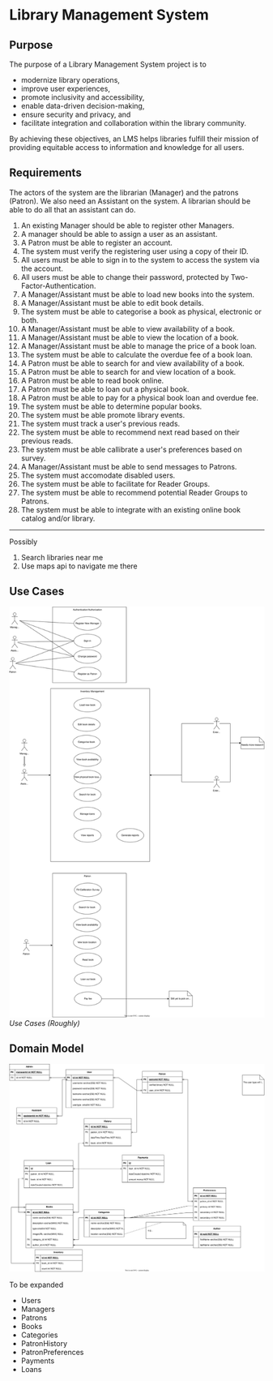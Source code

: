 # Library Management System

## Purpose

The purpose of a Library Management System project is to 
 - modernize library operations, 
 - improve user experiences, 
 - promote inclusivity and accessibility, 
 - enable data-driven decision-making, 
 - ensure security and privacy, and 
 - facilitate integration and collaboration within the library community. 
 
By achieving these objectives, an LMS helps libraries fulfill their mission of providing equitable access to information and knowledge for all users.

## Requirements

The actors of the system are the librarian (Manager) and the patrons (Patron).
We also need an Assistant on the system.
A librarian should be able to do all that an assistant can do.

1. An existing Manager should be able to register other Managers.
1. A manager should be able to assign a user as an assistant.
1. A Patron must be able to register an account.
1. The system must verify the registering user using a copy of their ID.
1. All users must be able to sign in to the system to access the system via the account.
1. All users must be able to change their password, protected by Two-Factor-Authentication.
1. A Manager/Assistant must be able to load new books into the system.
1. A Manager/Assistant must be able to edit book details.
1. The system must be able to categorise a book as physical, electronic or both.
1. A Manager/Assistant must be able to view availability of a book.
1. A Manager/Assistant must be able to view the location of a book.
1. A Manager/Assistant must be able to manage the price of a book loan. 
1. The system must be able to calculate the overdue fee of a book loan.
1. A Patron must be able to search for and view availability of a book.
1. A Patron must be able to search for and view location of a book.
1. A Patron must be able to read book online.
1. A Patron must be able to loan out a physical book.
1. A Patron must be able to pay for a physical book loan and overdue fee.
1. The system must be able to determine popular books.
1. The system must be able promote library events.
1. The system must track a user's previous reads.
1. The system must be able to recommend next read based on their previous reads.
1. The system must be able callibrate a user's preferences based on survey.
1. A Manager/Assistant must be able to send messages to Patrons.
1. The system must accomodate disabled users.
1. The system must be able to facilitate for Reader Groups.
1. The system must be able to recommend potential Reader Groups to Patrons.
1. The system must be able to integrate with an existing online book catalog and/or library.
---  
Possibly 
1. Search libraries near me
2. Use maps api to navigate me there

## Use Cases

![Use Cases](assets/UCD.svg) *Use Cases (Roughly)*

## Domain Model

![Domain Model](assets/ERD_aka_Domain_Model.svg)

To be expanded

- Users
- Managers
- Patrons
- Books
- Categories
- PatronHistory
- PatronPreferences
- Payments
- Loans

<!-- Might need enums in the code for the usertype -->
